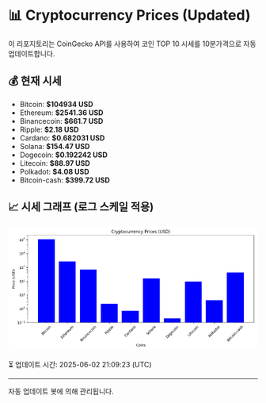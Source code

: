 
# 📊 Cryptocurrency Prices (Updated)

이 리포지토리는 CoinGecko API를 사용하여 코인 TOP 10 시세를 10분가격으로 자동 업데이트합니다.

## 💰 현재 시세
- Bitcoin: **$104934 USD**
- Ethereum: **$2541.36 USD**
- Binancecoin: **$661.7 USD**
- Ripple: **$2.18 USD**
- Cardano: **$0.682031 USD**
- Solana: **$154.47 USD**
- Dogecoin: **$0.192242 USD**
- Litecoin: **$88.97 USD**
- Polkadot: **$4.08 USD**
- Bitcoin-cash: **$399.72 USD**

## 📈 시세 그래프 (로그 스케일 적용)
![Crypto Prices](crypto_prices.png)

⏳ 업데이트 시간: 2025-06-02 21:09:23 (UTC)

---
자동 업데이트 봇에 의해 관리됩니다.
